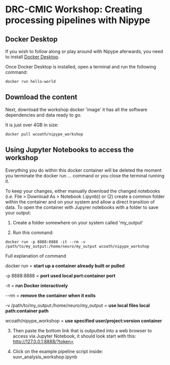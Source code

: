 # DRC-CMIC Workshop: Creating processing pipelines with Nipype

## Docker Desktop
If you wish to follow along or play around with Nipype aferwards, you need to install [Docker Desktop](https://www.docker.com/products/docker-desktop).

Once Docker Desktop is installed, open a terminal and run the following command:

`docker run hello-world`

## Download the content

Next, download the workshop docker 'image' it has all the software dependencies and data ready to go.

It is just over 4GB in size:

`docker pull wcoath/nipype_workshop`

## Using Jupyter Notebooks to access the workshop

Everything you do within this docker container will be deleted the moment you terminate the docker run ... command or you close the terminal running it. 

To keep your changes, either manually download the changed notebooks (i.e. File > Download As > Notebook (.ipynb)) or (2) create a common folder within the container and on your system and allow a direct transition of data. To open the container with Jupyrer notebooks with a folder to save your output:

1. Create a folder somewhere on your system called 'my_output'

2. Run this command:

`docker run -p 8888:8888 -it --rm -v /path/to/my_output:/home/neuro/my_output wcoath/nipype_workshop`

Full explanation of command

docker run = **start up a container already built or pulled**

-p 8888:8888 = **port used local port:container port**

-it = **run Docker interactively**

--rm = **remove the container when it exits**

-v /path/to/my_output:/home/neuro/my_output = **use local files local path:container path**

wcoath/nipype_workshop = **use specified user/project:version container**

3. Then paste the bottom link that is outputted into a web browser to access via Jupyter Notebook, it should look start with this:
http://127.0.0.1:8888/?token=

4. Click on the example pipeline script inside: suvr_analysis_workshop.ipynb

